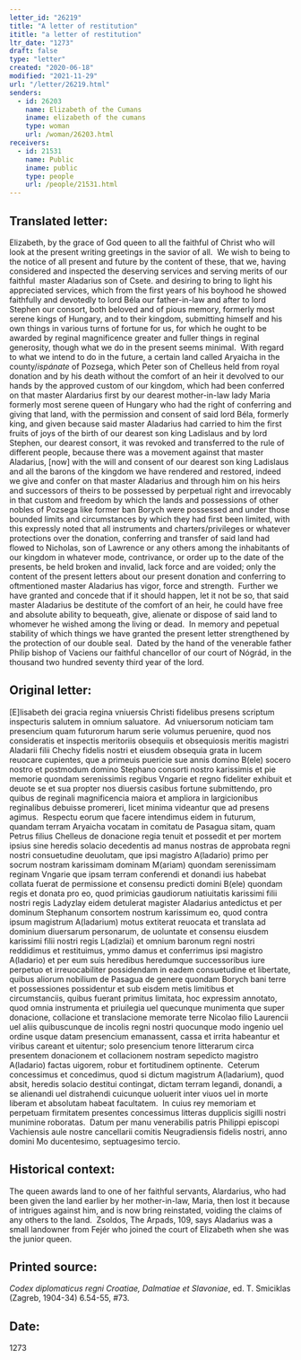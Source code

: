 ```yaml
---
letter_id: "26219"
title: "A letter of restitution"
ititle: "a letter of restitution"
ltr_date: "1273"
draft: false
type: "letter"
created: "2020-06-18"
modified: "2021-11-29"
url: "/letter/26219.html"
senders:
  - id: 26203
    name: Elizabeth of the Cumans
    iname: elizabeth of the cumans
    type: woman
    url: /woman/26203.html
receivers:
  - id: 21531
    name: Public
    iname: public
    type: people
    url: /people/21531.html
---
```

<h2> Translated letter:</h2><p>Elizabeth, by the grace of God queen to all the faithful of Christ who will look at the present writing greetings in the savior of all.&nbsp; We wish to being to the notice of all present and future by the content of these, that we, having considered and inspected the deserving services and serving merits of our faithful&nbsp; master Aladarius son of Csete. and desiring to bring to light his appreciated services, which from the first years of his boyhood he showed faithfully and devotedly to lord Béla our father-in-law and after to lord Stephen our consort, both beloved and of pious memory, formerly most serene kings of Hungary, and to their kingdom, submitting himself and his own things in various turns of fortune for us, for which he ought to be awarded by reginal magnificence greater and fuller things in reginal generosity, though what we do in the present seems minimal.&nbsp; With regard to what we intend to do in the future, a certain land called Aryaicha in the county/<i>ispánate</i> of Pozsega, which Peter son of Chelleus held from royal donation and by his death without the comfort of an heir it devolved to our hands by the approved custom of our kingdom, which had been conferred on that master Alardarius first by our dearest mother-in-law lady Maria formerly most serene queen of Hungary who had the right of conferring and giving that land, with the permission and consent of said lord Béla, formerly king, and given because said master Aladarius had carried to him the first fruits of joys of the birth of our dearest son king Ladislaus and by lord Stephen, our dearest consort, it was revoked and transferred to the rule of different people, because there was a movement against that master Aladarius, [now] with the will and consent of our dearest son king Ladislaus and all the barons of the kingdom we have rendered and restored, indeed we give and confer on that master Aladarius and through him on his heirs and successors of theirs to be possessed by perpetual right and irrevocably in that custom and freedom by which the lands and possessions of other nobles of Pozsega like former ban Borych were possessed and under those bounded limits and circumstances by which they had first been limited, with this expressly noted that all instruments and charters/privileges or whatever protections over the donation, conferring and transfer of said land had flowed to Nicholas, son of Lawrence or any others among the inhabitants of our kingdom in whatever mode, contrivance, or order up to the date of the presents, be held broken and invalid, lack force and are voided; only the content of the present letters about our present donation and conferring to oftmentioned master Aladarius has vigor, force and strength.&nbsp; Further we have granted and concede that if it should happen, let it not be so, that said master Aladarius be destitute of the comfort of an heir, he could have free and absolute ability to bequeath, give, alienate or dispose of said land to whomever he wished among the living or dead.&nbsp; In memory and pepetual stability of which things we have granted the present letter strengthened by the protection of our double seal.&nbsp; Dated by the hand of the venerable father Philip bishop of Vaciens our faithful chancellor of our court of Nógrád, in the thousand two hundred seventy third year of the lord.</p><h2 class="mt-4"> Original letter:</h2><p>[E]lisabeth dei gracia regina vniuersis Christi fidelibus presens scriptum inspecturis salutem in omnium saluatore.&nbsp; Ad vniuersorum noticiam tam presencium quam futurorum harum serie volumus peruenire, quod nos consideratis et inspectis meritoriis obsequiis et obsequiosis meritis magistri Aladarii filii Chechy fidelis nostri et eiusdem obsequia grata in lucem reuocare cupientes, que a primeuis puericie sue annis domino B(ele) socero nostro et postmodum domino Stephano consorti nostro karissimis et pie memorie quondam serenissimis regibus Vngarie et regno fideliter exhibuit et deuote se et sua propter nos diuersis casibus fortune submittendo, pro quibus de reginali magnificencia maiora et ampliora in largicionibus reginalibus debuisse promereri, licet minima videantur que ad presens agimus.&nbsp; Respectu eorum que facere intendimus eidem in futurum, quandam terram Aryaicha vocatam in comitatu de Pasagua sitam, quam Petrus filius Chelleus de donacione regia tenuit et possedit et per mortem ipsius sine heredis solacio decedentis ad manus nostras de approbata regni nostri consuetudine deuolutam, que ipsi magistro A(ladario) primo per socrum nostram karissimam dominam M(ariam) quondam serenissimam reginam Vngarie que ipsam terram conferendi et donandi ius habebat collata fuerat de permissione et consensu predicti domini B(ele) quondam regis et donata pro eo, quod primicias gaudiorum natiuitatis karissimi filii nostri regis Ladyzlay eidem detulerat magister Aladarius antedictus et per dominum Stephanum consortem nostrum karissimum eo, quod contra ipsum magistrum A(ladarium) motus extiterat reuocata et translata ad dominium diuersarum personarum, de uoluntate et consensu eiusdem karissimi filii nostri regis L(adizlai) et omnium baronum regni nostri reddidimus et restituimus, ymmo damus et conferrimus ipsi magistro A(ladario) et per eum suis heredibus heredumque successoribus iure perpetuo et irreuocabiliter possidendam in eadem consuetudine et libertate, quibus aliorum nobilium de Pasagua de genere quondam Borych bani terre et possessiones possidentur et sub eisdem metis limitibus et circumstanciis, quibus fuerant primitus limitata, hoc expressim annotato, quod omnia instrumenta et priuilegia uel quecunque munimenta que super donacione, collacione et translacione memorate terre Nicolao filio Laurencii uel aliis quibuscunque de incolis regni nostri quocunque modo ingenio uel ordine usque datam presencium emanassent, cassa et irrita habeantur et viribus careant et uitentur; solo presencium tenore litterarum circa presentem donacionem et collacionem nostram sepedicto magistro A(ladario) factas uigorem, robur et fortitudinem optinente.&nbsp; Ceterum concessimus et concedimus, quod si dictum magistrum A(ladarium), quod absit, heredis solacio destitui contingat, dictam terram legandi, donandi, a se alienandi uel distrahendi cuicunque uoluerit inter viuos uel in morte liberam et absolutam habeat facultatem.&nbsp; In cuius rey memoriam et perpetuam firmitatem presentes concessimus litteras dupplicis sigilli nostri munimine roboratas.&nbsp; Datum per manu venerabilis patris Philippi episcopi Vachiensis aule nostre cancellarii comitis Neugradiensis fidelis nostri, anno domini Mo ducentesimo, septuagesimo tercio.</p><h2 class="mt-4"> Historical context:</h2><p>The queen awards land to one of her faithful servants, Alardarius, who had been given the land earlier by her mother-in-law, Maria, then lost it because of intrigues against him, and is now bring reinstated, voiding the claims of any others to the land.&nbsp; Zsoldos, The Arpads, 109, says Aladarius was a small landowner from Fejér who joined the court of Elizabeth when she was the junior queen.</p><h2 class="mt-4"> Printed source:</h2><p><i>Codex diplomaticus regni Croatiae, Dalmatiae et Slavoniae</i>, ed. T. Smiciklas (Zagreb, 1904-34) 6.54-55, #73.&nbsp;&nbsp;</p><h2 class="mt-4"> Date:</h2>1273